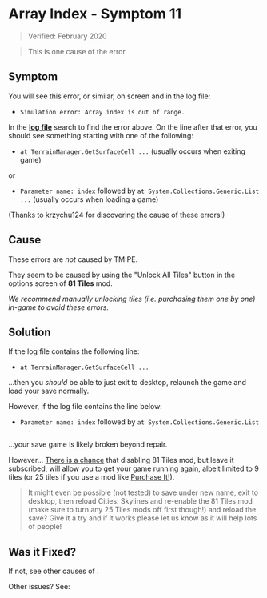 # Array Index - Symptom 11

> Verified: February 2020

> This is one cause of the [](Simulation-error-Array-index-is-out-of-range.md) error.

## Symptom

You will see this error, or similar, on screen and in the log file:

* `Simulation error: Array index is out of range.`

In the [**log file**](Share-your-Cities-Skylines-log-file.md) search to find the error above. On the line after that
error, you should see something starting with one of the following:

* `at TerrainManager.GetSurfaceCell ...` (usually occurs when exiting game)

or

* `Parameter name: index` followed by `at System.Collections.Generic.List ...` (usually occurs when loading a game)

(Thanks to krzychu124 for discovering the cause of these errors!)

## Cause

These errors are _not_ caused by TM:PE.

They seem to be caused by using the "Unlock All Tiles" button in the options screen of **81 Tiles** mod.

_We recommend manually unlocking tiles (i.e. purchasing them one by one) in-game to avoid these errors._

## Solution

If the log file contains the following line:

* `at TerrainManager.GetSurfaceCell ...`

...then you _should_ be able to just exit to desktop, relaunch the game and load your save normally.

However, if the log file contains the line below:

* `Parameter name: index` followed by `at System.Collections.Generic.List ...`

...your save game is likely broken beyond repair.

However... [There is a chance](https://github.com/krzychu124/Cities-Skylines-Traffic-Manager-President-Edition/issues/679#issuecomment-583938343)
that disabling 81 Tiles mod, but leave it subscribed, will allow you to get your game running again, albeit limited to 9
tiles (or 25 tiles if you use a mod
like [Purchase It!](https://steamcommunity.com/sharedfiles/filedetails/?id=1612287735)).

> It might even be possible (not tested) to save under new name, exit to desktop, then reload Cities: Skylines and
> re-enable the 81 Tiles mod (make sure to turn any 25 Tiles mods off first though!) and reload the save? Give it a try
> and if it works please let us know as it will help lots of people!

## Was it Fixed?

If not, see other causes of [](Simulation-error-Array-index-is-out-of-range.md).

Other issues? See: [](Troubleshooting.md)